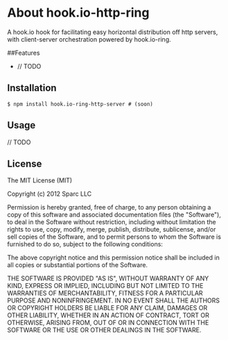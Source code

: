 # About hook.io-http-ring

A hook.io hook for facilitating easy horizontal distribution off http servers, with client-server orchestration powered by hook.io-ring.

##Features

  * // TODO

## Installation

    $ npm install hook.io-ring-http-server # (soon)

## Usage

// TODO

## License 

The MIT License (MIT)

Copyright (c) 2012 Sparc LLC

Permission is hereby granted, free of charge, to any person obtaining a copy of this software and associated documentation files (the "Software"), to deal in the Software without restriction, including without limitation the rights to use, copy, modify, merge, publish, distribute, sublicense, and/or sell copies of the Software, and to permit persons to whom the Software is furnished to do so, subject to the following conditions:

The above copyright notice and this permission notice shall be included in all copies or substantial portions of the Software.

THE SOFTWARE IS PROVIDED "AS IS", WITHOUT WARRANTY OF ANY KIND, EXPRESS OR IMPLIED, INCLUDING BUT NOT LIMITED TO THE WARRANTIES OF MERCHANTABILITY, FITNESS FOR A PARTICULAR PURPOSE AND NONINFRINGEMENT. IN NO EVENT SHALL THE AUTHORS OR COPYRIGHT HOLDERS BE LIABLE FOR ANY CLAIM, DAMAGES OR OTHER LIABILITY, WHETHER IN AN ACTION OF CONTRACT, TORT OR OTHERWISE, ARISING FROM, OUT OF OR IN CONNECTION WITH THE SOFTWARE OR THE USE OR OTHER DEALINGS IN THE SOFTWARE.
